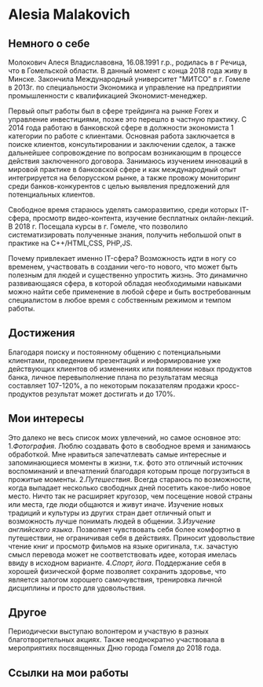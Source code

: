 # Alesia Malakovich

## Немного о себе

  Молокович Алеся Владиславовна, 16.08.1991 г.р., родилась в г Речица, что в Гомельской области. В данный момент с конца 2018 года живу в Минске. Закончила Международный университет "МИТСО" в г. Гомеле в 2013г. по специальности Экономика и управление на предприятии промышленности с квалификацией Экономист-менеджер.
  
  Первый опыт работы был в сфере трейдинга на рынке Forex и управление инвестициями, позже это перешло в частную практику. С 2014 года работаю в банковской сфере в должности экономиста 1 категории по работе с клиентами. Основная работа заключается в поиске клиентов, консультировании и заключении сделок, а также дальнейшее сопровождение по вопросам возникающим в процессе действия заключенного договора. Занимаюсь изучением инноваций в мировой практике в банковской сфере и как международный опыт интегрируется на белорусском рынке, а также провожу мониторинг среди банков-конкурентов с целью выявления предложений для потенциальных клиентов.
  
  Свободное время стараюсь  уделять саморазвитию, среди которых  IT-cфера, просмотр видео-контента, изучение бесплатных онлайн-лекций. В 2018 г. Посещала курсы в г. Гомеле, что позволило систематизировать полученные знания, получить небольшой опыт в практике на C++/HTML,CSS, PHP,JS.

  Почему привлекает именно IT-сфера? Возможность идти в ногу со временем, участвовать в создании чего-то нового, что может быть полезным для людей и существенно упростить жизнь. Это динамично развивающаяся сфера, в которой обладая необходимыми навыками можно найти себе применение в любой сфере и быть востребованным специалистом в любое время с собственным режимом и темпом работы.

## Достижения

  Благодаря поиску и постоянному общению с потенциальными клиентами, проведением презентаций и информирование уже действующих клиентов об изменениях или появлении новых продуктов банка, личное перевыполнение плана по результатам месяца составляет 107-120%, а по некоторым показателям продажи кросс-продуктов результат может достигать и до 170%. 

## Мои интересы

  Это далеко не весь список моих увлечений, но самое основное это:
  1.*Фотография*. Люблю создавать фото в свободное время и занимаюсь обработкой. Мне нравиться запечатлевать самые интересные и запоминающиеся моменты в жизни, т.к. фото это отличный источник воспоминаний и впечатлений благодаря которым проще погрузиться в прожитые моменты.
  2.*Путешествия*. Всегда стараюсь по возможности, когда выпадает  несколько свободных дней посетить какое-либо новое место. Ничто так не расширяет кругозор, чем посещение новой страны или места, где люди общаются и живут иначе. Изучение новых традиций и культуры из других стран дает отличный опыт и возможность лучше понимать людей в общении.
  3.*Изучение английского языка*. Позволяет чувствовать себя более комфортно в путешествии, не ограничивая себя в действиях.  Приносит  удовольствие чтение книг и просмотр фильмов на языке оригинала, т.к. зачастую смысл перевода может не соответствовать идее, которая имелась ввиду в исходном варианте.
  4.*Спорт, йога*. Поддержание себя в хорошей физической форме позволяет сохранить здоровье, что является залогом хорошего самочувствия, тренировка личной дисциплины и просто для удовольствия.
  
## Другое

  Периодически выступаю волонтером и участвую в разных благотворительных акциях. Также неоднократно участвовала в мероприятиях посвященных Дню города Гомеля до 2018 года.
  
 ## Ссылки на мои работы
 
 

